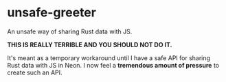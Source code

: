 # unsafe-greeter

An unsafe way of sharing Rust data with JS.

**THIS IS REALLY TERRIBLE AND YOU SHOULD NOT DO IT.**

It's meant as a temporary workaround until I have a safe API for sharing Rust data with JS in Neon. I now feel a **tremendous amount of pressure** to create such an API.
